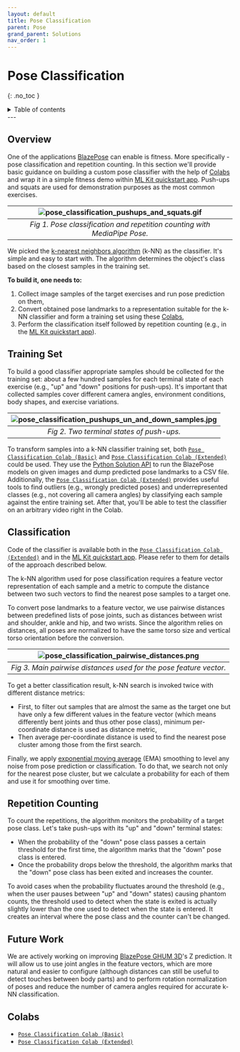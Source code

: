 ```yaml
---
layout: default
title: Pose Classification
parent: Pose
grand_parent: Solutions
nav_order: 1
---
```


# Pose Classification
{: .no_toc }

<details close markdown="block">
  <summary>
    Table of contents
  </summary>
  {: .text-delta }
1. TOC
{:toc}
</details>
---

## Overview

One of the applications
[BlazePose](https://ai.googleblog.com/2020/08/on-device-real-time-body-pose-tracking.html)
can enable is fitness. More specifically - pose classification and repetition
counting. In this section we'll provide basic guidance on building a custom pose
classifier with the help of [Colabs](#colabs) and wrap it in a simple fitness
demo within
[ML Kit quickstart app](https://developers.google.com/ml-kit/vision/pose-detection/classifying-poses#4_integrate_with_the_ml_kit_quickstart_app).
Push-ups and squats are used for demonstration purposes as the most common
exercises.

![pose_classification_pushups_and_squats.gif](../images/mobile/pose_classification_pushups_and_squats.gif) |
:--------------------------------------------------------------------------------------------------------: |
*Fig 1. Pose classification and repetition counting with MediaPipe Pose.*                                  |

We picked the
[k-nearest neighbors algorithm](https://en.wikipedia.org/wiki/K-nearest_neighbors_algorithm)
(k-NN) as the classifier. It's simple and easy to start with. The algorithm
determines the object's class based on the closest samples in the training set.

**To build it, one needs to:**

1.  Collect image samples of the target exercises and run pose prediction on
    them,
2.  Convert obtained pose landmarks to a representation suitable for the k-NN
    classifier and form a training set using these [Colabs](#colabs),
3.  Perform the classification itself followed by repetition counting (e.g., in
    the
    [ML Kit quickstart app](https://developers.google.com/ml-kit/vision/pose-detection/classifying-poses#4_integrate_with_the_ml_kit_quickstart_app)).

## Training Set

To build a good classifier appropriate samples should be collected for the
training set: about a few hundred samples for each terminal state of each
exercise (e.g., "up" and "down" positions for push-ups). It's important that
collected samples cover different camera angles, environment conditions, body
shapes, and exercise variations.

![pose_classification_pushups_un_and_down_samples.jpg](../images/mobile/pose_classification_pushups_un_and_down_samples.jpg) |
:--------------------------------------------------------------------------------------------------------------------------: |
*Fig 2. Two terminal states of push-ups.*                                                                                    |

To transform samples into a k-NN classifier training set, both
[`Pose Classification Colab (Basic)`] and
[`Pose Classification Colab (Extended)`] could be used. They use the
[Python Solution API](./pose.md#python-solution-api) to run the BlazePose models
on given images and dump predicted pose landmarks to a CSV file. Additionally,
the [`Pose Classification Colab (Extended)`] provides useful tools to find
outliers (e.g., wrongly predicted poses) and underrepresented classes (e.g., not
covering all camera angles) by classifying each sample against the entire
training set. After that, you'll be able to test the classifier on an arbitrary
video right in the Colab.

## Classification

Code of the classifier is available both in the
[`Pose Classification Colab (Extended)`] and in the
[ML Kit quickstart app](https://developers.google.com/ml-kit/vision/pose-detection/classifying-poses#4_integrate_with_the_ml_kit_quickstart_app).
Please refer to them for details of the approach described below.

The k-NN algorithm used for pose classification requires a feature vector
representation of each sample and a metric to compute the distance between two
such vectors to find the nearest pose samples to a target one.

To convert pose landmarks to a feature vector, we use pairwise distances between
predefined lists of pose joints, such as distances between wrist and shoulder,
ankle and hip, and two wrists. Since the algorithm relies on distances, all
poses are normalized to have the same torso size and vertical torso orientation
before the conversion.

![pose_classification_pairwise_distances.png](../images/mobile/pose_classification_pairwise_distances.png) |
:--------------------------------------------------------------------------------------------------------: |
*Fig 3. Main pairwise distances used for the pose feature vector.*                                         |

To get a better classification result, k-NN search is invoked twice with
different distance metrics:

*   First, to filter out samples that are almost the same as the target one but
    have only a few different values in the feature vector (which means
    differently bent joints and thus other pose class), minimum per-coordinate
    distance is used as distance metric,
*   Then average per-coordinate distance is used to find the nearest pose
    cluster among those from the first search.

Finally, we apply
[exponential moving average](https://en.wikipedia.org/wiki/Moving_average#Exponential_moving_average)
(EMA) smoothing to level any noise from pose prediction or classification. To do
that, we search not only for the nearest pose cluster, but we calculate a
probability for each of them and use it for smoothing over time.

## Repetition Counting

To count the repetitions, the algorithm monitors the probability of a target
pose class. Let's take push-ups with its "up" and "down" terminal states:

*   When the probability of the "down" pose class passes a certain threshold for
    the first time, the algorithm marks that the "down" pose class is entered.
*   Once the probability drops below the threshold, the algorithm marks that the
    "down" pose class has been exited and increases the counter.

To avoid cases when the probability fluctuates around the threshold (e.g., when
the user pauses between "up" and "down" states) causing phantom counts, the
threshold used to detect when the state is exited is actually slightly lower
than the one used to detect when the state is entered. It creates an interval
where the pose class and the counter can't be changed.

## Future Work

We are actively working on improving
[BlazePose GHUM 3D](./pose.md#pose-landmark-model-blazepose-ghum-3d)'s Z
prediction. It will allow us to use joint angles in the feature vectors, which
are more natural and easier to configure (although distances can still be useful
to detect touches between body parts) and to perform rotation normalization of
poses and reduce the number of camera angles required for accurate k-NN
classification.

## Colabs

*   [`Pose Classification Colab (Basic)`]
*   [`Pose Classification Colab (Extended)`]

[`Pose Classification Colab (Basic)`]: https://mediapipe.page.link/pose_classification_basic
[`Pose Classification Colab (Extended)`]: https://mediapipe.page.link/pose_classification_extended
